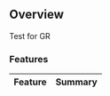 

## Overview

Test for GR

### Features

| Feature                                | Summary                                                                                                                                                                                                                                                     |
|----------------------------------------|-------------------------------------------------------------------------------------------------------------------------------------------------------------------------------------------------------------------------------------------------------------|
